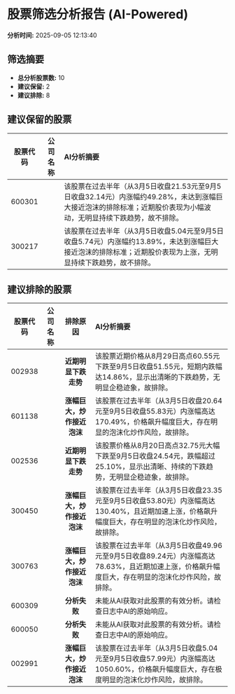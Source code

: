 # 股票筛选分析报告 (AI-Powered)

**分析时间:** 2025-09-05 12:13:40

## 筛选摘要

- **总分析股票数:** 10
- **建议保留:** 2
- **建议排除:** 8

## 建议保留的股票

| 股票代码 | 公司名称 | AI分析摘要 |
|:---:|:---:|:---|
| 600301 |  | 该股票在过去半年（从3月5日收盘21.53元至9月5日收盘32.14元）内涨幅约49.28%，未达到涨幅巨大接近泡沫的排除标准；近期股价表现为小幅波动，无明显持续下跌趋势，故不排除。 |
| 300217 |  | 该股票在过去半年（从3月5日收盘5.04元至9月5日收盘5.74元）内涨幅约13.89%，未达到涨幅巨大接近泡沫的排除标准；近期股价表现为上涨，无明显持续下跌趋势，故不排除。 |

## 建议排除的股票

| 股票代码 | 公司名称 | 排除原因 | AI分析摘要 |
|:---:|:---:|:---:|:---|
| 002938 |  | **近期明显下跌走势** | 该股票近期价格从8月29日高点60.55元下跌至9月5日收盘51.55元，短期内跌幅达14.86%，显示出清晰的下跌趋势，无明显企稳迹象，故排除。 |
| 601138 |  | **涨幅巨大，炒作接近泡沫** | 该股票在过去半年（从3月5日收盘20.64元至9月5日收盘55.83元）内涨幅高达170.49%，价格飙升幅度巨大，存在明显的泡沫化炒作风险，故排除。 |
| 002536 |  | **近期明显下跌走势** | 该股票价格从8月20日高点32.75元大幅下跌至9月5日收盘24.54元，跌幅超过25.10%，显示出清晰、持续的下跌趋势，无明显企稳迹象，故排除。 |
| 300450 |  | **涨幅巨大，炒作接近泡沫** | 该股票在过去半年（从3月5日收盘23.35元至9月5日收盘53.80元）内涨幅高达130.40%，且近期加速上涨，价格飙升幅度巨大，存在明显的泡沫化炒作风险，故排除。 |
| 300763 |  | **涨幅巨大，炒作接近泡沫** | 该股票在过去半年（从3月5日收盘49.96元至9月5日收盘89.24元）内涨幅高达78.63%，且近期加速上涨，价格飙升幅度巨大，存在明显的泡沫化炒作风险，故排除。 |
| 600309 |  | **分析失败** | 未能从AI获取对此股票的有效分析。请检查日志中AI的原始响应。 |
| 600050 |  | **分析失败** | 未能从AI获取对此股票的有效分析。请检查日志中AI的原始响应。 |
| 002991 |  | **涨幅巨大，炒作接近泡沫** | 该股票在过去半年（从3月5日收盘5.04元至9月5日收盘57.99元）内涨幅高达1050.60%，价格飙升幅度巨大，存在极度明显的泡沫化炒作风险，故排除。 |
